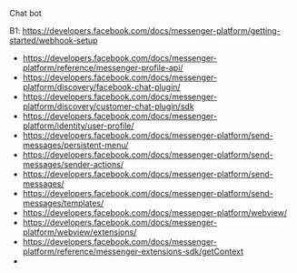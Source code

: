 Chat bot

B1: https://developers.facebook.com/docs/messenger-platform/getting-started/webhook-setup

- https://developers.facebook.com/docs/messenger-platform/reference/messenger-profile-api/
- https://developers.facebook.com/docs/messenger-platform/discovery/facebook-chat-plugin/
- https://developers.facebook.com/docs/messenger-platform/discovery/customer-chat-plugin/sdk
- https://developers.facebook.com/docs/messenger-platform/identity/user-profile/
- https://developers.facebook.com/docs/messenger-platform/send-messages/persistent-menu/
- https://developers.facebook.com/docs/messenger-platform/send-messages/sender-actions/
- https://developers.facebook.com/docs/messenger-platform/send-messages/
- https://developers.facebook.com/docs/messenger-platform/send-messages/templates/
- https://developers.facebook.com/docs/messenger-platform/webview/
- https://developers.facebook.com/docs/messenger-platform/webview/extensions/
- https://developers.facebook.com/docs/messenger-platform/reference/messenger-extensions-sdk/getContext
- 


